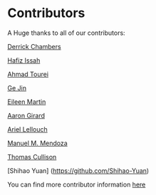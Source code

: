 <!--
Add your name and github handle here in alphabetic order by last name.
Include one empty line between contributors.
-->

# Contributors

A Huge thanks to all of our contributors:

[Derrick Chambers](https://github.com/d-chambers)

[Hafiz Issah](https://github.com/aissah)

[Ahmad Tourei](https://github.com/ahmadtourei/)

[Ge Jin](https://github.com/jinwar)

[Eileen Martin](https://github.com/eileenrmartin)

[Aaron Girard](https://github.com/aaronjgirard)

[Ariel Lellouch](https://github.com/ariellellouch)

[Manuel M. Mendoza](https:/github.com/SeisMatt)

[Thomas Cullison](https:/github.com/code-cullison)

[Shihao Yuan] (https://github.com/Shihao-Yuan)

You can find more contributor information
[here](https://github.com/DASDAE/dascore/graphs/contributors)
